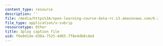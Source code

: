 ```yaml
---
content_type: resource
description: ''
file: /media/https%3A/open-learning-course-data-rc.s3.amazonaws.com/6-262-discrete-stochastic-processes-spring-2011/f6e0d1ded30a75254d657f8e4db8cded_d4xfax4_Iww.srt
file_type: application/x-subrip
resourcetype: Other
title: 3play caption file
uid: f6e0d1de-d30a-7525-4d65-7f8e4db8cded
---
```

